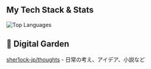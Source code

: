 ## My Tech Stack & Stats

![Top Languages](https://github-readme-stats.vercel.app/api/top-langs/?username=sher1ock-jp&langs_count=10&hide=html,css,javascript&layout=compact&theme=radical)

## 📝 Digital Garden

[sher1ock-jp/thoughts](https://github.com/sher1ock-jp/thoughts) - 日常の考え、アイデア、小説など
